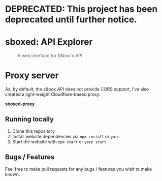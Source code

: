 # DEPRECATED: This project has been deprecated until further notice.

# sboxed: API Explorer

> A web interface for S&box's API

# Proxy server
As, by default, the s&box API does not provide CORS support, i've also created a light-weight Cloudflare-based proxy:

**[sboxed-proxy](https://github.com/jrinkman/sboxed-proxy)**

## Running locally

1. Clone this repository
2. Install website dependencies via `npm install` or `yarn`
3. Start the website with `npm start` or `yarn start`

## Bugs / Features
Feel free to make pull requests for any bugs / features you wish to make known.
